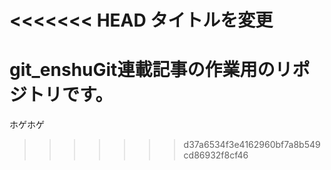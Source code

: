 <<<<<<< HEAD
タイトルを変更
=======
# git_enshuGit連載記事の作業用のリポジトリです。
ホゲホゲ
>>>>>>> d37a6534f3e4162960bf7a8b549cd86932f8cf46
